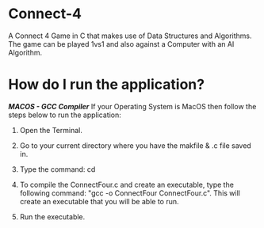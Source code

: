 # Connect-4
A Connect 4 Game in C that makes use of Data Structures and Algorithms. The game can be played 1vs1 and also against a Computer with an AI Algorithm.

# How do I run the application?

***MACOS - GCC Compiler***
If your Operating System is MacOS then follow the steps below to run the application:

1. Open the Terminal.

2. Go to your current directory where you have the makfile & .c file saved in.

3. Type the command: cd <directory>
  
4. To compile the ConnectFour.c and create an executable, type the following command: "gcc -o ConnectFour ConnectFour.c". This will create an executable that you will be able to run.

5. Run the executable.

